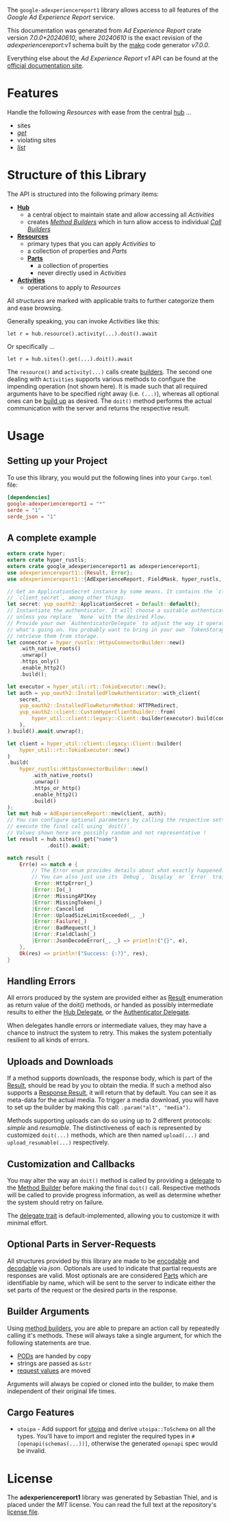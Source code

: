 <!---
DO NOT EDIT !
This file was generated automatically from 'src/generator/templates/api/README.md.mako'
DO NOT EDIT !
-->
The `google-adexperiencereport1` library allows access to all features of the *Google Ad Experience Report* service.

This documentation was generated from *Ad Experience Report* crate version *7.0.0+20240610*, where *20240610* is the exact revision of the *adexperiencereport:v1* schema built by the [mako](http://www.makotemplates.org/) code generator *v7.0.0*.

Everything else about the *Ad Experience Report* *v1* API can be found at the
[official documentation site](https://developers.google.com/ad-experience-report/).
# Features

Handle the following *Resources* with ease from the central [hub](https://docs.rs/google-adexperiencereport1/7.0.0+20240610/google_adexperiencereport1/AdExperienceReport) ...

* sites
 * [*get*](https://docs.rs/google-adexperiencereport1/7.0.0+20240610/google_adexperiencereport1/api::SiteGetCall)
* violating sites
 * [*list*](https://docs.rs/google-adexperiencereport1/7.0.0+20240610/google_adexperiencereport1/api::ViolatingSiteListCall)




# Structure of this Library

The API is structured into the following primary items:

* **[Hub](https://docs.rs/google-adexperiencereport1/7.0.0+20240610/google_adexperiencereport1/AdExperienceReport)**
    * a central object to maintain state and allow accessing all *Activities*
    * creates [*Method Builders*](https://docs.rs/google-adexperiencereport1/7.0.0+20240610/google_adexperiencereport1/common::MethodsBuilder) which in turn
      allow access to individual [*Call Builders*](https://docs.rs/google-adexperiencereport1/7.0.0+20240610/google_adexperiencereport1/common::CallBuilder)
* **[Resources](https://docs.rs/google-adexperiencereport1/7.0.0+20240610/google_adexperiencereport1/common::Resource)**
    * primary types that you can apply *Activities* to
    * a collection of properties and *Parts*
    * **[Parts](https://docs.rs/google-adexperiencereport1/7.0.0+20240610/google_adexperiencereport1/common::Part)**
        * a collection of properties
        * never directly used in *Activities*
* **[Activities](https://docs.rs/google-adexperiencereport1/7.0.0+20240610/google_adexperiencereport1/common::CallBuilder)**
    * operations to apply to *Resources*

All *structures* are marked with applicable traits to further categorize them and ease browsing.

Generally speaking, you can invoke *Activities* like this:

```Rust,ignore
let r = hub.resource().activity(...).doit().await
```

Or specifically ...

```ignore
let r = hub.sites().get(...).doit().await
```

The `resource()` and `activity(...)` calls create [builders][builder-pattern]. The second one dealing with `Activities`
supports various methods to configure the impending operation (not shown here). It is made such that all required arguments have to be
specified right away (i.e. `(...)`), whereas all optional ones can be [build up][builder-pattern] as desired.
The `doit()` method performs the actual communication with the server and returns the respective result.

# Usage

## Setting up your Project

To use this library, you would put the following lines into your `Cargo.toml` file:

```toml
[dependencies]
google-adexperiencereport1 = "*"
serde = "1"
serde_json = "1"
```

## A complete example

```Rust
extern crate hyper;
extern crate hyper_rustls;
extern crate google_adexperiencereport1 as adexperiencereport1;
use adexperiencereport1::{Result, Error};
use adexperiencereport1::{AdExperienceReport, FieldMask, hyper_rustls, hyper_util, yup_oauth2};

// Get an ApplicationSecret instance by some means. It contains the `client_id` and
// `client_secret`, among other things.
let secret: yup_oauth2::ApplicationSecret = Default::default();
// Instantiate the authenticator. It will choose a suitable authentication flow for you,
// unless you replace  `None` with the desired Flow.
// Provide your own `AuthenticatorDelegate` to adjust the way it operates and get feedback about
// what's going on. You probably want to bring in your own `TokenStorage` to persist tokens and
// retrieve them from storage.
let connector = hyper_rustls::HttpsConnectorBuilder::new()
    .with_native_roots()
    .unwrap()
    .https_only()
    .enable_http2()
    .build();

let executor = hyper_util::rt::TokioExecutor::new();
let auth = yup_oauth2::InstalledFlowAuthenticator::with_client(
    secret,
    yup_oauth2::InstalledFlowReturnMethod::HTTPRedirect,
    yup_oauth2::client::CustomHyperClientBuilder::from(
        hyper_util::client::legacy::Client::builder(executor).build(connector),
    ),
).build().await.unwrap();

let client = hyper_util::client::legacy::Client::builder(
    hyper_util::rt::TokioExecutor::new()
)
.build(
    hyper_rustls::HttpsConnectorBuilder::new()
        .with_native_roots()
        .unwrap()
        .https_or_http()
        .enable_http2()
        .build()
);
let mut hub = AdExperienceReport::new(client, auth);
// You can configure optional parameters by calling the respective setters at will, and
// execute the final call using `doit()`.
// Values shown here are possibly random and not representative !
let result = hub.sites().get("name")
             .doit().await;

match result {
    Err(e) => match e {
        // The Error enum provides details about what exactly happened.
        // You can also just use its `Debug`, `Display` or `Error` traits
         Error::HttpError(_)
        |Error::Io(_)
        |Error::MissingAPIKey
        |Error::MissingToken(_)
        |Error::Cancelled
        |Error::UploadSizeLimitExceeded(_, _)
        |Error::Failure(_)
        |Error::BadRequest(_)
        |Error::FieldClash(_)
        |Error::JsonDecodeError(_, _) => println!("{}", e),
    },
    Ok(res) => println!("Success: {:?}", res),
}

```
## Handling Errors

All errors produced by the system are provided either as [Result](https://docs.rs/google-adexperiencereport1/7.0.0+20240610/google_adexperiencereport1/common::Result) enumeration as return value of
the doit() methods, or handed as possibly intermediate results to either the
[Hub Delegate](https://docs.rs/google-adexperiencereport1/7.0.0+20240610/google_adexperiencereport1/common::Delegate), or the [Authenticator Delegate](https://docs.rs/yup-oauth2/*/yup_oauth2/trait.AuthenticatorDelegate.html).

When delegates handle errors or intermediate values, they may have a chance to instruct the system to retry. This
makes the system potentially resilient to all kinds of errors.

## Uploads and Downloads
If a method supports downloads, the response body, which is part of the [Result](https://docs.rs/google-adexperiencereport1/7.0.0+20240610/google_adexperiencereport1/common::Result), should be
read by you to obtain the media.
If such a method also supports a [Response Result](https://docs.rs/google-adexperiencereport1/7.0.0+20240610/google_adexperiencereport1/common::ResponseResult), it will return that by default.
You can see it as meta-data for the actual media. To trigger a media download, you will have to set up the builder by making
this call: `.param("alt", "media")`.

Methods supporting uploads can do so using up to 2 different protocols:
*simple* and *resumable*. The distinctiveness of each is represented by customized
`doit(...)` methods, which are then named `upload(...)` and `upload_resumable(...)` respectively.

## Customization and Callbacks

You may alter the way an `doit()` method is called by providing a [delegate](https://docs.rs/google-adexperiencereport1/7.0.0+20240610/google_adexperiencereport1/common::Delegate) to the
[Method Builder](https://docs.rs/google-adexperiencereport1/7.0.0+20240610/google_adexperiencereport1/common::CallBuilder) before making the final `doit()` call.
Respective methods will be called to provide progress information, as well as determine whether the system should
retry on failure.

The [delegate trait](https://docs.rs/google-adexperiencereport1/7.0.0+20240610/google_adexperiencereport1/common::Delegate) is default-implemented, allowing you to customize it with minimal effort.

## Optional Parts in Server-Requests

All structures provided by this library are made to be [encodable](https://docs.rs/google-adexperiencereport1/7.0.0+20240610/google_adexperiencereport1/common::RequestValue) and
[decodable](https://docs.rs/google-adexperiencereport1/7.0.0+20240610/google_adexperiencereport1/common::ResponseResult) via *json*. Optionals are used to indicate that partial requests are responses
are valid.
Most optionals are are considered [Parts](https://docs.rs/google-adexperiencereport1/7.0.0+20240610/google_adexperiencereport1/common::Part) which are identifiable by name, which will be sent to
the server to indicate either the set parts of the request or the desired parts in the response.

## Builder Arguments

Using [method builders](https://docs.rs/google-adexperiencereport1/7.0.0+20240610/google_adexperiencereport1/common::CallBuilder), you are able to prepare an action call by repeatedly calling it's methods.
These will always take a single argument, for which the following statements are true.

* [PODs][wiki-pod] are handed by copy
* strings are passed as `&str`
* [request values](https://docs.rs/google-adexperiencereport1/7.0.0+20240610/google_adexperiencereport1/common::RequestValue) are moved

Arguments will always be copied or cloned into the builder, to make them independent of their original life times.

[wiki-pod]: http://en.wikipedia.org/wiki/Plain_old_data_structure
[builder-pattern]: http://en.wikipedia.org/wiki/Builder_pattern
[google-go-api]: https://github.com/google/google-api-go-client

## Cargo Features

* `utoipa` - Add support for [utoipa](https://crates.io/crates/utoipa) and derive `utoipa::ToSchema` on all
the types. You'll have to import and register the required types in `#[openapi(schemas(...))]`, otherwise the
generated `openapi` spec would be invalid.


# License
The **adexperiencereport1** library was generated by Sebastian Thiel, and is placed
under the *MIT* license.
You can read the full text at the repository's [license file][repo-license].

[repo-license]: https://github.com/Byron/google-apis-rsblob/main/LICENSE.md

